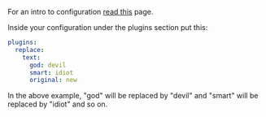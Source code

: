 For an intro to configuration [read this](https://github.com/aahnik/tgcf/wiki/How-to-configure-tgcf-%3F) page.

Inside your configuration under the plugins section put this:

```yaml
plugins:
  replace:
    text:
      god: devil
      smart: idiot
      original: new
```

In the above example, "god" will be replaced by "devil" and "smart" will be replaced by "idiot" and so on.




